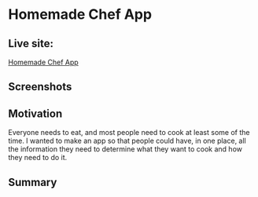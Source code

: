 <h1>Homemade Chef App</h1>

<h2>Live site: </h2><a href="https://wesmc10.github.io/api-hack-capstone/">Homemade Chef App</a>

<h2>Screenshots</h2>

<h2>Motivation</h2>

Everyone needs to eat, and most people need to cook at least some of the time.
I wanted to make an app so that people could have, in one place, all the 
information they need to determine what they want to cook and how they need 
to do it.

<h2>Summary</h2>

